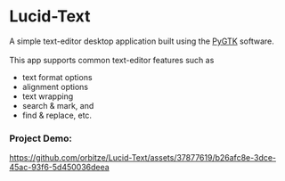 # Lucid-Text
A simple text-editor desktop application built using the [PyGTK](https://en.wikipedia.org/wiki/PyGTK) software. 
<br><br>
This app supports common text-editor features such as 
- text format options
- alignment options
- text wrapping
- search & mark, and
- find & replace, etc.

### Project Demo:
https://github.com/orbitze/Lucid-Text/assets/37877619/b26afc8e-3dce-45ac-93f6-5d450036deea

